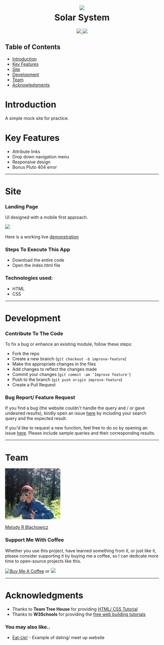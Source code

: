 <h1 align="center">
  <br>
  <img src="https://i.ibb.co/LN1C19D/thumbnail.png" width="300px">
  <br>
  Solar System
</h1> 
<p align="center">
  <a href="https://saythanks.io/to/melodyblachowicz%40gmail.com">
    <img src="https://img.shields.io/badge/SayThanks.io-%E2%98%BC-1EAEDB.svg">
  </a>
  <a href="https://www.paypal.com/paypalme/MRBlacho">
    <img src="https://img.shields.io/badge/$-donate-49eb34.svg?maxAge=2592000&amp;style=flat">
  </a>
</p>

## Table of Contents

- [Introduction](#introduction)
- [Key Features](#features)
- [Site](#site)
- [Development](#development)
- [Team](#team)
- [Acknowledgments](#acknowledgments)

<h1 id="introduction">Introduction</h1>

A simple mock site for practice.

<h1 id="features">Key Features</h1>

+ Attribute links
+ Drop down navigation menu
+ Responsive design
+ Bonus Pluto 404 error

---
<h1 id="site">Site</h1>

### Landing Page

UI designed with a mobile first approach.

<img src="https://i.ibb.co/VYfh0wY/viewport.png">

Here is a working live [demonstration](https://mrblach.github.io/solar-system/)

### Steps To Execute This App
- Download the entire code
- Open the index.html file

### Technologies used:
- HTML
- CSS

---
<h1 id="development">Development</h1>

### Contribute To The Code

To fix a bug or enhance an existing module, follow these steps:

- Fork the repo
- Create a new branch (`git checkout -b improve-feature`)
- Make the appropriate changes in the files
- Add changes to reflect the changes made
- Commit your changes (`git commit -am 'Improve feature'`)
- Push to the branch (`git push origin improve-feature`)
- Create a Pull Request 

### Bug Report/ Feature Request

If you find a bug (the website couldn't handle the query and / or gave undesired results), kindly open an issue [here](https://github.com/MRBlach/mock-tech-site/issues/new) by including your search query and the expected result.

If you'd like to request a new function, feel free to do so by opening an issue [here](https://github.com/MRBlach/mock-tech-site/issues/new). Please include sample queries and their corresponding results.

---
<h1 id="team">Team</h1>
<img alt="user profile picture" src="https://github.com/MRBlach/covid-19/blob/main/images/avatar.png?raw=true"/>

[Melody R Blachowicz](https://github.com/MRBlach) 
 
### Support Me With Coffee

Whether you use this project, have learned something from it, or just like it, please consider supporting it by buying me a coffee, so I can dedicate more time to open-source projects like this.

<a href="https://www.buymeacoffee.com/MRBlach" target="_blank"><img src="https://www.buymeacoffee.com/assets/img/custom_images/yellow_img.png" alt="Buy Me A Coffee" style="height: auto !important;width: auto !important;" ></a>   or   <a href="https://www.patreon.com/MRBlach"><img src="https://c5.patreon.com/external/logo/become_a_patron_button@2x.png" width="160"></a>

---
<h1 id="acknowledgments">Acknowledgments</h1>

+ Thanks to **Team Tree House** for providing [HTML/ CSS Tutorial](https://teamtreehouse.com/)
+ Thanks to **W3Schools** for providing the [free web building tutorials](https://www.w3schools.com/)

### You may also like..

+ [Eat-Up!](https://github.com/MRBlach/eat-up/ "Eat Up") - Example of dating/ meet up website
